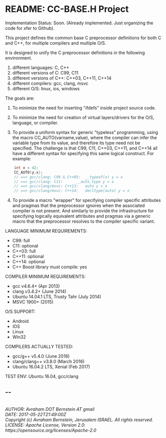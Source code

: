 # README: CC-BASE.H Project

Implementation Status: Soon. (Already implemented. Just organizing the code for xfer to Github).

This project defines the common base C preprocessor definitions for both C and C++, for multiple compilers and multiple O/S.

It is designed to unify the C preprocessor definitions in the following environment.

1. different languages: C, C++
2. different versions of C: C99, C11
3. different versions of C++: C++03, C++11, C++14
4. different compilers: gcc, clang, msvc
5. different O/S: linux, ios, windows

The goals are:

1. To minimize the need for inserting "ifdefs" inside project source code.

2. To minimize the need for creation of virtual layers/drivers for the O/S,
language, or compiler.

3. To provide a uniform syntax for generic "typeless" programming, using the
macro CC_AUTO(varname,value), where the compiler can infer the variable
type from its value, and therefore its type need not be specified. The
challenge is that C99, C11, C++03, C++11, and C++14 all have a different
syntax for specifying this same logical construct. For	example:

```C
	int x = 42;
	CC_AUTO(y,x);
	// ==> gcc/clang: C99 & C++03:	__typeof(x) y = x
	// ==> gcc/clang: C11:		__auto_type y = x
	// ==> gcc/clang/msvc: C++11:	auto y = x
	// ==> gcc/clang/msvc: C++14:	decltype(auto) y = x
```

4. To provide a macro "wrapper" for specifying compiler specific attributes
and pragmas that the preprocessor ignores when the associated compiler
is not present. And similarly to provide the infrastructure for
specifying logically equivalent attributes and pragmas via a generic
macro that the preprocessor resolves to	the compiler specific variant.

LANGUAGE MINIMUM REQUIREMENTS:
- C99: full
- C11: optional
- C++03: full
- C++11: optional
- C++14: optional
- C++ Boost library must compile: yes

COMPILER MINIMUM REQUIREMENTS:
- gcc v4.6.4+ (Apr 2013)
- clang v3.4.2+ (June 2014)
- Ubuntu 14.04.1 LTS, Trusty Tahr (July 2014)
- MSVC 1900+ (2015)

O/S SUPPORT:
- Android
-	IOS
- Linux
- Win32

COMPILERS ACTUALLY TESTED:
- gcc/g++ v5.4.0 (June 2016)
- clang/clang++ v3.8.0 (March 2016)
- Ubuntu 16.04.2 LTS, Xenial (Feb 2017)

TEST ENV: Ubuntu 16.04, gcc/clang

## --
<address>
<br>AUTHOR: Avraham DOT Bernstein AT gmail
<br>DATE: 2017-05-22T21:49:00Z
<br>Copyright (c) Avraham Bernstein, Jerusalem ISRAEL. All rights reserved.
<br>LICENSE: Apache License, Version 2.0: https://opensource.org/licenses/Apache-2.0
</address>

